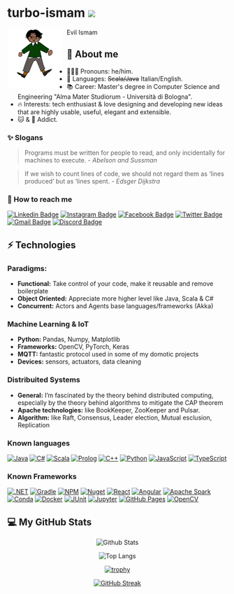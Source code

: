<!-- # Hello there! <img src="https://raw.githubusercontent.com/aemmadi/aemmadi/master/wave.gif" width="30"> -->
# turbo-ismam <img src="https://raw.githubusercontent.com/aemmadi/aemmadi/master/wave.gif" width="30">
Evil Ismam
<img src="evil-ismam.png"
     width="25%" height="25%"
     alt="Ismam by her friend"
     style="float: left; margin-right: 10px;" />

## 💫 About me
- 🧔🏻‍♂️ Pronouns: he/him.
- 📝 Languages: ~~Scala/Java~~ Italian/English.
- 📚 Career: Master's degree in Computer Science and Engineering "Alma Mater Studiorum - Università di Bologna".
- 🔥 Interests: tech enthusiast & love designing and developing new ideas that are highly usable, useful, elegant and extensible.
- 🐱 & 🍫 Addict.

### ✨ Slogans
> Programs must be written for people to read, and only incidentally for machines to execute. *- Abelson and Sussman*

> If we wish to count lines of code, we should not regard them as ‘lines produced’ but as ‘lines spent. *- Edsger Dijkstra*


### 🔗 How to reach me
[![Linkedin Badge](https://img.shields.io/badge/Ismam-0077B5?style=flat&logo=linkedin&logoColor=white)](https://www.linkedin.com/in/ismamabu/)
[![Instagram Badge](https://img.shields.io/badge/turboismam-E4405F?style=flat&logo=instagram&logoColor=white)](https://instagram.com/turboismam)
[![Facebook Badge](https://img.shields.io/badge/IsmamN.Abu-1877F2?style=flat&logo=facebook&logoColor=white)](https://www.facebook.com/ismam.abu/)
[![Twitter Badge](https://img.shields.io/badge/Ismam97-1DA1F2?style=flat&logo=twitter&logoColor=white)](https://twitter.com/ismam97)
[![Gmail Badge](https://img.shields.io/badge/Ismamabu25@gmail.com-D14836?style=flat&logo=gmail&logoColor=white)](mailto:ismamabu25@gmail.com)
[![Discord Badge](https://img.shields.io/badge/TurboIsmam-5865F2?style=flat&logo=discord&logoColor=white)](www.discord.com)

## ⚡ Technologies

### Paradigms:
- **Functional:** Take control of your code, make it reusable and remove boilerplate
- **Object Oriented:** Appreciate more higher level like Java, Scala & C#
- **Concurrent:** Actors and Agents base languages/frameworks (Akka)

### Machine Learning & IoT
- **Python:** Pandas, Numpy, Matplotlib
- **Frameworks:** OpenCV, PyTorch, Keras
- **MQTT:** fantastic protocol used in some of my domotic projects
- **Devices:** sensors, actuators, data cleaning

### Distribuited Systems
- **General:** I’m fascinated by the theory behind distributed computing, especially by the theory behind algorithms to mitigate the CAP theorem
- **Apache technologies:** like BookKeeper, ZooKeeper and Pulsar.
- **Algorithm:** like Raft, Consensus, Leader election, Mutual esclusion, Replication


### Known languages
[![Java](https://img.shields.io/badge/-java-E34A86?style=flat=java)](https://www.java.com/it/)
[![C#](https://img.shields.io/badge/C%23-239120?style=flat&logo=c-sharp&logoColor=white)](https://docs.microsoft.com/it-it/dotnet/csharp/)
[![Scala](https://img.shields.io/badge/Scala-DC322F?style=flat&logo=scala&logoColor=white)](https://docs.scala-lang.org/it/tutorials/scala-for-java-programmers.html)
[![Prolog](https://camo.githubusercontent.com/2511083896b0805186ac2640ddb64446b25ac7f530a9edc3f653f7e7f3df793b/68747470733a2f2f637573746f6d2d69636f6e2d6261646765732e6865726f6b756170702e636f6d2f62616467652f7377692d2d70726f6c6f672d4536314232332e7376673f6c6f676f3d7377692d70726f6c6f67266c6f676f436f6c6f723d666666)](https://it.wikipedia.org/wiki/Prolog)
[![C++](https://img.shields.io/badge/-C++-00599C?style=flat&logo=c)](https://docs.microsoft.com/it-it/cpp/cpp/?view=msvc-170)
[![Python](https://img.shields.io/badge/-Python-black?style=flat&logo=Python)](https://www.python.org/)
[![JavaScript](https://img.shields.io/badge/-JavaScript-black?style=flat&logo=javascript)](https://www.javascript.com/)
[![TypeScript](https://img.shields.io/badge/-TypeScript-007ACC?style=flat&logo=typescript)](https://www.typescriptlang.org/)

### Known Frameworks
[![.NET](https://img.shields.io/badge/.NET-512BD4?style=flat&logo=dotnet&logoColor=white)]()
[![Gradle](https://img.shields.io/badge/gradle-02303A?style=flat&logo=gradle&logoColor=white)]()
[![NPM](https://img.shields.io/badge/npm-CB3837?style=flat&logo=npm&logoColor=white)]()
[![Nuget](https://img.shields.io/badge/NuGet-004880?style=flat&logo=nuget&logoColor=white)]()
[![React](https://img.shields.io/badge/-React-black?style=flat&logo=react)](https://it.reactjs.org/)
[![Angular](https://img.shields.io/badge/Angular-DD0031?style=flat&logo=angular&logoColor=white)](https://angular.io/)
[![Apache Spark](https://img.shields.io/badge/Apache_Spark-FFFFFF?style=flat&logo=apachespark&logoColor=#E35A16)](https://spark.apache.org/)
[![Conda](https://img.shields.io/badge/conda-342B029.svg?&style=flat&logo=anaconda&logoColor=white)]()
[![Docker](https://img.shields.io/badge/Docker-2CA5E0?style=flat&logo=docker&logoColor=white)]()
[![JUnit](https://img.shields.io/badge/Junit5-25A162?style=flat&logo=junit5&logoColor=white)]()
[![Jupyter](https://img.shields.io/badge/Jupyter-F37626.svg?&style=flat&logo=Jupyter&logoColor=white)]()
[![GitHub Pages](https://img.shields.io/badge/GitHub%20Pages-222222?style=flat&logo=GitHub%20Pages&logoColor=white)]()
[![OpenCV](https://img.shields.io/badge/OpenCV-27338e?style=flat&logo=OpenCV&logoColor=white)]()

## 💻 My GitHub Stats 
<div align="center">

  ![Github Stats](https://github-readme-stats-git-masterrstaa-rickstaa.vercel.app/api?username=turbo-ismam&count_private=true&show_icons=true&include_all_commits=true)

  ![Top Langs](https://github-readme-stats-git-masterrstaa-rickstaa.vercel.app/api/top-langs/?username=turbo-ismam&hide=TeX&layout=compact)

  [![trophy](https://github-profile-trophy.vercel.app/?username=turbo-ismam)](https://github.com/ryo-ma/github-profile-trophy)

  [![GitHub Streak](https://streak-stats.demolab.com/?user=turbo-ismam)](https://git.io/streak-stats)

</div>
